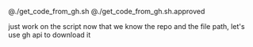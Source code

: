 @./get_code_from_gh.sh
@./get_code_from_gh.sh.approved

just work on the script
now that we know the repo and the file path, let's use gh api to download it
